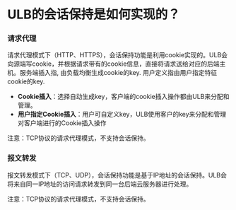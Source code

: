 # ULB的会话保持是如何实现的？

### 请求代理

请求代理模式下（HTTP、HTTPS），会话保持功能是利用cookie实现的。ULB会向源端写cookie，并根据请求带有的cookie信息，直接将请求送给对应的后端主机。服务端插入指, 由负载均衡生成cookie的key. 用户定义指由用户指定特征cookie的key.

* **Cookie插入**：选择自动生成key，客户端的cookie插入操作都由ULB来分配和管理。
* **用户指定Cookie插入**：用户可自定义key，ULB使用客户的key来分配和管理对客户端进行的Cookie插入操作

注意：TCP协议的请求代理模式，不支持会话保持。

### 报文转发

报文转发模式下（TCP、UDP），会话保持功能是基于IP地址的会话保持。ULB会将来自同一IP地址的访问请求转发到同一台后端云服务器进行处理。

注意：TCP协议的请求代理模式，不支持会话保持。

